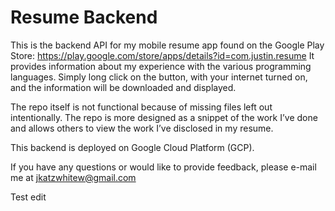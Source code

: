 ﻿# Resume Backend
This is the backend API for my mobile resume app found on the Google Play Store: https://play.google.com/store/apps/details?id=com.justin.resume It provides information about my experience with the various programming languages. Simply long click on the button, with your internet turned on, and the information will be downloaded and displayed.

The repo itself is not functional because of missing files left out intentionally. The repo is more designed as a snippet of the work I’ve done and allows others to view the work I’ve disclosed in my resume. 

This backend is deployed on Google Cloud Platform (GCP). 

If you have any questions or would like to provide feedback, please e-mail me at jkatzwhitew@gmail.com

Test edit
